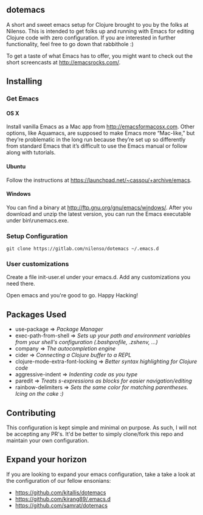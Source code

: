 ## dotemacs

A short and sweet emacs setup for Clojure brought to you by the folks at Nilenso. This is intended to get folks up and running with Emacs for editing Clojure code with zero configuration. If you are interested in further functionality, feel free to go down that rabbithole :)

To get a taste of what Emacs has to offer, you might want to check out the short screencasts at http://emacsrocks.com/.

## Installing

### Get Emacs

#### OS X

Install vanilla Emacs as a Mac app from http://emacsformacosx.com. Other options, like Aquamacs, are supposed to make Emacs more “Mac-like,” but they’re problematic in the long run because they’re set up so differently from standard Emacs that it’s difficult to use the Emacs manual or follow along with tutorials.

#### Ubuntu
Follow the instructions at https://launchpad.net/~cassou/+archive/emacs.

#### Windows 
You can find a binary at http://ftp.gnu.org/gnu/emacs/windows/. After you download and unzip the latest version, you can run the Emacs executable under bin\runemacs.exe.

### Setup Configuration
```
git clone https://gitlab.com/nilenso/dotemacs ~/.emacs.d
```

### User customizations
Create a file init-user.el under your emacs.d. Add any customizations you need there.

Open emacs and you're good to go. Happy Hacking!

## Packages Used
- use-package                     => *Package Manager*
- exec-path-from-shell            => *Sets up your path and environment variables from your shell's configuration (.bashprofile, .zshenv, ...)*
- company                         => *The autocompletion engine*
- cider                           => *Connecting a Clojure buffer to a REPL*
- clojure-mode-extra-font-locking => *Better syntax highlighting for Clojure code*
- aggressive-indent               => *Indenting code as you type*
- paredit                         => *Treats s-expressions as blocks for easier navigation/editing*
- rainbow-delimiters              => *Sets the same color for matching parentheses. Icing on the
  cake :)*

## Contributing
This configuration is kept simple and minimal on purpose. As such, I will not be
accepting any PR's. It'd be better to simply clone/fork this repo and maintain your
own configuration.

## Expand your horizon
 If you are looking to expand your emacs configuration, take a take a look at the
 configuration of our fellow ensonians:

 - https://github.com/kitallis/dotemacs
 - https://github.com/kirang89/.emacs.d
 - https://github.com/samrat/dotemacs
